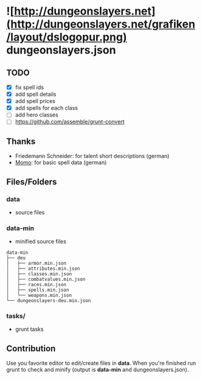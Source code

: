 ![http://dungeonslayers.net](http://dungeonslayers.net/grafiken/layout/dslogopur.png)
dungeonslayers.json
=============

## TODO
- [x] fix spell ids
- [x] add spell details
- [x] add spell prices
- [x] add spells for each class
- [ ] add hero classes
- [ ] https://github.com/assemble/grunt-convert

## Thanks
- Friedemann Schneider: for talent short descriptions (german)
- [Momo](http://s176520660.online.de/dungeonslayers/forum/index.php?action=profile;u=812): for basic spell data (german)


## Files/Folders

### data
+ source files

### data-min
+ minified source files

```
data-min
├── deu
│   ├── armor.min.json
│   ├── attributes.min.json
│   ├── classes.min.json
│   ├── combatvalues.min.json
│   ├── races.min.json
│   ├── spells.min.json
│   └── weapons.min.json
└── dungeonslayers-deu.min.json
```

### tasks/
+ grunt tasks

## Contribution
Use you favorite editor to edit/create files in **data**. When you're finished run grunt to check and minify (output is **data-min** and dungeonslayers.json).



